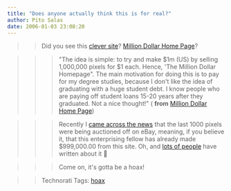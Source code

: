 ```yaml
---
title: "Does anyone actually think this is for real?"
author: Pito Salas
date: 2006-01-03 23:08:20
---
```


>>

>> Did you see this [clever site](<http://www.milliondollarhomepage.com/>)?
[Million Dollar Home Page](<http://www.milliondollarhomepage.com/>)?

>>

>>> "The idea is simple: to try and make $1m (US) by selling 1,000,000 pixels
for $1 each. Hence, 'The Million Dollar Homepage". The main motivation for
doing this is to pay for my degree studies, because I don't like the idea of
graduating with a huge student debt. I know people who are paying off student
loans 15-20 years after they graduated. Not a nice thought!" ( **from**
[Million Dollar Home Page](<http://www.milliondollarhomepage.com/faq.php>))

>>

>>> Recently I [came across the
news](<http://www.milliondollarhomepage.com/blog.php>) that the last 1000
pixels were being auctioned off on eBay, meaning, if you believe it, that this
enterprising fellow has already made $999,000.00 from this site. Oh, and [lots
of
people](<http://www.bloglines.com/citations?url=http://www.milliondollarhomepage.com/blog.php>)
have written about it 🙂

>>>

>>> Come on, it's gotta be a hoax!

>>

>> Technorati Tags: [hoax](<http://www.technorati.com/tag/hoax>)



